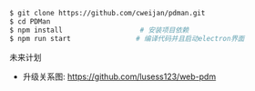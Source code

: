 ```bash
$ git clone https://github.com/cweijan/pdman.git
$ cd PDMan
$ npm install                   # 安装项目依赖
$ npm run start                # 编译代码并且启动electron界面
```

未来计划
- 升级关系图: https://github.com/lusess123/web-pdm
